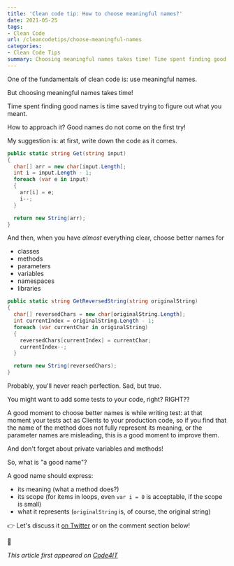 ```yaml
---
title: 'Clean code tip: How to choose meaningful names?'
date: 2021-05-25
tags:
- Clean Code
url: /cleancodetips/choose-meaningful-names
categories:
- Clean Code Tips
summary: Choosing meaningful names takes time! Time spent finding good names is time saved trying to figure out what you meant.
---
```


One of the fundamentals of clean code is: use meaningful names.

But choosing meaningful names takes time!

Time spent finding good names is time saved trying to figure out what you meant.

How to approach it? Good names do not come on the first try!

My suggestion is: at first, write down the code as it comes.

```cs
public static string Get(string input)
{
  char[] arr = new char[input.Length];
  int i = input.Length - 1;
  foreach (var e in input)
  {
    arr[i] = e;
    i--;
  }

  return new String(arr);
}
```

And then, when you have _almost_ everything clear, choose better names for

- classes
- methods
- parameters
- variables
- namespaces
- libraries

```cs
public static string GetReversedString(string originalString)
{
  char[] reversedChars = new char[originalString.Length];
  int currentIndex = originalString.Length - 1;
  foreach (var currentChar in originalString)
  {
    reversedChars[currentIndex] = currentChar;
    currentIndex--;
  }

  return new String(reversedChars);
}
```

Probably, you'll never reach perfection. Sad, but true.

You might want to add some tests to your code, right? RIGHT??

A good moment to choose better names is while writing test: at that moment your tests act as Clients to your production code, so if you find that the name of the method does not fully represent its meaning, or the parameter names are misleading, this is a good moment to improve them.

And don't forget about private variables and methods!

So, what is "a good name"?

A good name should express:

- its meaning (what a method does?)
- its scope (for items in loops, even `var i = 0` is acceptable, if the scope is small)
- what it represents (`originalString` is, of course, the original string)

👉 Let's discuss it [on Twitter](https://twitter.com/BelloneDavide/status/1334909329573433345) or on the comment section below!

🐧

_This article first appeared on [Code4IT](https://www.code4it.dev/)_
